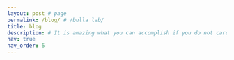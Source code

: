 ```yaml
---
layout: post # page
permalink: /blog/ # /bulla lab/
title: blog
description: # It is amazing what you can accomplish if you do not care who gets the credit. - Harry Truman
nav: true
nav_order: 6
---
```


<!-- ---

### general info

The lab is being established at Faculty of Environmental Sciences, Czech University of Life Sciencess Prague. 

### scientific approach

Our lab will have a flat hierarchical structure with uninimous decession making, and genuin non-violent communicatiton. The scientific rigour is what matters to us.

### teaching and mentoring approach

**Student oriented course design** - We start by asking the students what and how they want to learn and fluidly design/change the course according to students needs. -->